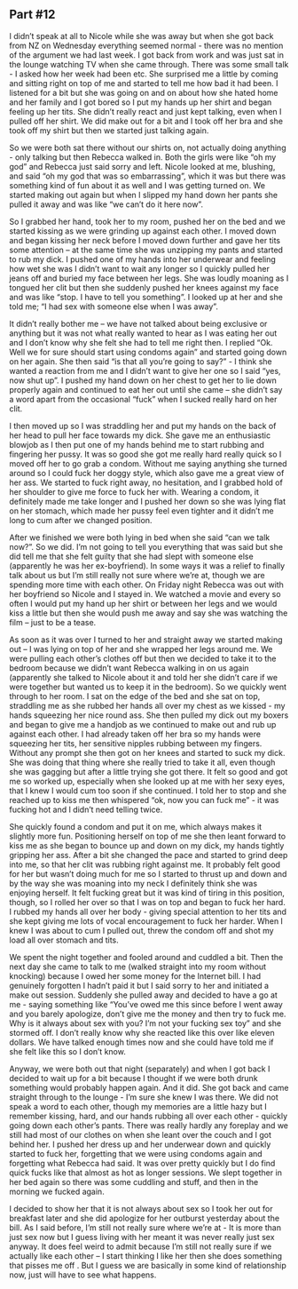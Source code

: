 ## Part #12

I didn’t speak at all to Nicole while she was away but when she got back from NZ on Wednesday everything seemed normal - there was no mention of the argument we had last week. I got back from work and was just sat in the lounge watching TV when she came through. There was some small talk - I asked how her week had been etc. She surprised me a little by coming and sitting right on top of me and started to tell me how bad it had been. I listened for a bit but she was going on and on about how she hated home and her family and I got bored so I put my hands up her shirt and began feeling up her tits. She didn’t really react and just kept talking, even when I pulled off her shirt. We did make out for a bit and I took off her bra and she took off my shirt but then we started just talking again.

So we were both sat there without our shirts on, not actually doing anything - only talking but then Rebecca walked in. Both the girls were like “oh my god” and Rebecca just said sorry and left. Nicole looked at me, blushing, and said “oh my god that was so embarrassing”, which it was but there was something kind of fun about it as well and I was getting turned on. We started making out again but when I slipped my hand down her pants she pulled it away and was like “we can’t do it here now”.

So I grabbed her hand, took her to my room, pushed her on the bed and we started kissing as we were grinding up against each other. I moved down and began kissing her neck before I moved down further and gave her tits some attention – at the same time she was unzipping my pants and started to rub my dick. I pushed one of my hands into her underwear and feeling how wet she was I didn’t want to wait any longer so I quickly pulled her jeans off and buried my face between her legs. She was loudly moaning as I tongued her clit but then she suddenly pushed her knees against my face and was like “stop. I have to tell you something”. I looked up at her and she told me; “I had sex with someone else when I was away”.

It didn’t really bother me – we have not talked about being exclusive or anything but it was not what really wanted to hear as I was eating her out and I don’t know why she felt she had to tell me right then. I replied “Ok. Well we for sure should start using condoms again” and started going down on her again. She then said “is that all you’re going to say?” - I think she wanted a reaction from me and I didn’t want to give her one so I said “yes, now shut up”. I pushed my hand down on her chest to get her to lie down properly again and continued to eat her out until she came – she didn’t say a word apart from the occasional “fuck” when I sucked really hard on her clit.

I then moved up so I was straddling her and put my hands on the back of her head to pull her face towards my dick. She gave me an enthusiastic blowjob as I then put one of my hands behind me to start rubbing and fingering her pussy. It was so good she got me really hard really quick so I moved off her to go grab a condom. Without me saying anything she turned around so I could fuck her doggy style, which also gave me a great view of her ass. We started to fuck right away, no hesitation, and I grabbed hold of her shoulder to give me force to fuck her with. Wearing a condom, it definitely made me take longer and I pushed her down so she was lying flat on her stomach, which made her pussy feel even tighter and it didn’t me long to cum after we changed position.

After we finished we were both lying in bed when she said “can we talk now?”. So we did. I’m not going to tell you everything that was said but she did tell me that she felt guilty that she had slept with someone else (apparently he was her ex-boyfriend). In some ways it was a relief to finally talk about us but I’m still really not sure where we’re at, though we are spending more time with each other. On Friday night Rebecca was out with her boyfriend so Nicole and I stayed in. We watched a movie and every so often I would put my hand up her shirt or between her legs and we would kiss a little but then she would push me away and say she was watching the film – just to be a tease.

As soon as it was over I turned to her and straight away we started making out – I was lying on top of her and she wrapped her legs around me. We were pulling each other’s clothes off but then we decided to take it to the bedroom because we didn’t want Rebecca walking in on us again (apparently she talked to Nicole about it and told her she didn’t care if we were together but wanted us to keep it in the bedroom). So we quickly went through to her room. I sat on the edge of the bed and she sat on top, straddling me as she rubbed her hands all over my chest as we kissed - my hands squeezing her nice round ass. She then pulled my dick out my boxers and began to give me a handjob as we continued to make out and rub up against each other. I had already taken off her bra so my hands were squeezing her tits, her sensitive nipples rubbing between my fingers. Without any prompt she then got on her knees and started to suck my dick. She was doing that thing where she really tried to take it all, even though she was gagging but after a little trying she got there. It felt so good and got me so worked up, especially when she looked up at me with her sexy eyes, that I knew I would cum too soon if she continued. I told her to stop and she reached up to kiss me then whispered “ok, now you can fuck me” - it was fucking hot and I didn’t need telling twice.

She quickly found a condom and put it on me, which always makes it slightly more fun. Positioning herself on top of me she then leant forward to kiss me as she began to bounce up and down on my dick, my hands tightly gripping her ass. After a bit she changed the pace and started to grind deep into me, so that her clit was rubbing right against me. It probably felt good for her but wasn’t doing much for me so I started to thrust up and down and by the way she was moaning into my neck I definitely think she was enjoying herself. It felt fucking great but it was kind of tiring in this position, though, so I rolled her over so that I was on top and began to fuck her hard. I rubbed my hands all over her body - giving special attention to her tits and she kept giving me lots of vocal encouragement to fuck her harder. When I knew I was about to cum I pulled out, threw the condom off and shot my load all over stomach and tits.

We spent the night together and fooled around and cuddled a bit. Then the next day she came to talk to me (walked straight into my room without knocking) because I owed her some money for the Internet bill. I had genuinely forgotten I hadn’t paid it but I said sorry to her and initiated a make out session. Suddenly she pulled away and decided to have a go at me - saying something like “You’ve owed me this since before I went away and you barely apologize, don’t give me the money and then try to fuck me. Why is it always about sex with you? I’m not your fucking sex toy” and she stormed off. I don’t really know why she reacted like this over like eleven dollars. We have talked enough times now and she could have told me if she felt like this so I don’t know.

Anyway, we were both out that night (separately) and when I got back I decided to wait up for a bit because I thought if we were both drunk something would probably happen again. And it did. She got back and came straight through to the lounge - I’m sure she knew I was there. We did not speak a word to each other, though my memories are a little hazy but I remember kissing, hard, and our hands rubbing all over each other - quickly going down each other’s pants. There was really hardly any foreplay and we still had most of our clothes on when she leant over the couch and I got behind her. I pushed her dress up and her underwear down and quickly started to fuck her, forgetting that we were using condoms again and forgetting what Rebecca had said. It was over pretty quickly but I do find quick fucks like that almost as hot as longer sessions. We slept together in her bed again so there was some cuddling and stuff, and then in the morning we fucked again.

I decided to show her that it is not always about sex so I took her out for breakfast later and she did apologize for her outburst yesterday about the bill. As I said before, I’m still not really sure where we’re at - It is more than just sex now but I guess living with her meant it was never really just sex anyway. It does feel weird to admit because I’m still not really sure if we actually like each other – I start thinking I like her then she does something that pisses me off . But I guess we are basically in some kind of relationship now, just will have to see what happens.
